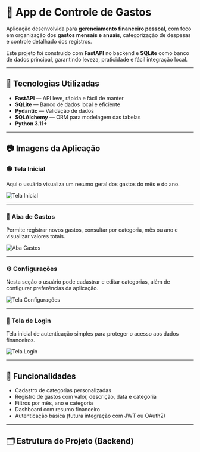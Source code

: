 # 💸 App de Controle de Gastos

Aplicação desenvolvida para **gerenciamento financeiro pessoal**, com foco em organização dos **gastos mensais e anuais**, categorização de despesas e controle detalhado dos registros.

Este projeto foi construído com **FastAPI** no backend e **SQLite** como banco de dados principal, garantindo leveza, praticidade e fácil integração local.

---

## 🔧 Tecnologias Utilizadas

- **FastAPI** — API leve, rápida e fácil de manter
- **SQLite** — Banco de dados local e eficiente
- **Pydantic** — Validação de dados
- **SQLAlchemy** — ORM para modelagem das tabelas
- **Python 3.11+**

---

## 📷 Imagens da Aplicação

### 🟢 Tela Inicial
Aqui o usuário visualiza um resumo geral dos gastos do mês e do ano.

![Tela Inicial](./controle_de_gasto1.jpg)

---

### 📝 Aba de Gastos
Permite registrar novos gastos, consultar por categoria, mês ou ano e visualizar valores totais.

![Aba Gastos](./controle_de_gasto5.jpg)

---

### ⚙️ Configurações
Nesta seção o usuário pode cadastrar e editar categorias, além de configurar preferências da aplicação.

![Tela Configurações](./controle_de_gasto7.jpg)

---

### 🔐 Tela de Login
Tela inicial de autenticação simples para proteger o acesso aos dados financeiros.

![Tela Login](./controle_de_gasto8.jpg)

---

## 🧠 Funcionalidades

- Cadastro de categorias personalizadas
- Registro de gastos com valor, descrição, data e categoria
- Filtros por mês, ano e categoria
- Dashboard com resumo financeiro
- Autenticação básica (futura integração com JWT ou OAuth2)

---

## 🗂️ Estrutura do Projeto (Backend)

